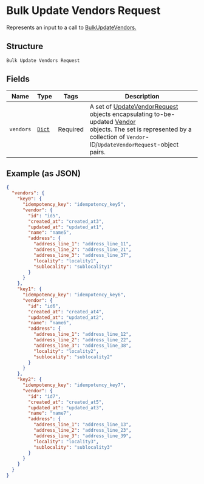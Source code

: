 
# Bulk Update Vendors Request

Represents an input to a call to [BulkUpdateVendors.](../../doc/api/vendors.md#bulk-update-vendors)

## Structure

`Bulk Update Vendors Request`

## Fields

| Name | Type | Tags | Description |
|  --- | --- | --- | --- |
| `vendors` | [`Dict`](../../doc/models/update-vendor-request.md) | Required | A set of [UpdateVendorRequest](../../doc/models/update-vendor-request.md) objects encapsulating to-be-updated [Vendor](../../doc/models/vendor.md)<br>objects. The set is represented by  a collection of `Vendor`-ID/`UpdateVendorRequest`-object pairs. |

## Example (as JSON)

```json
{
  "vendors": {
    "key0": {
      "idempotency_key": "idempotency_key5",
      "vendor": {
        "id": "id5",
        "created_at": "created_at3",
        "updated_at": "updated_at1",
        "name": "name5",
        "address": {
          "address_line_1": "address_line_11",
          "address_line_2": "address_line_21",
          "address_line_3": "address_line_37",
          "locality": "locality1",
          "sublocality": "sublocality1"
        }
      }
    },
    "key1": {
      "idempotency_key": "idempotency_key6",
      "vendor": {
        "id": "id6",
        "created_at": "created_at4",
        "updated_at": "updated_at2",
        "name": "name6",
        "address": {
          "address_line_1": "address_line_12",
          "address_line_2": "address_line_22",
          "address_line_3": "address_line_38",
          "locality": "locality2",
          "sublocality": "sublocality2"
        }
      }
    },
    "key2": {
      "idempotency_key": "idempotency_key7",
      "vendor": {
        "id": "id7",
        "created_at": "created_at5",
        "updated_at": "updated_at3",
        "name": "name7",
        "address": {
          "address_line_1": "address_line_13",
          "address_line_2": "address_line_23",
          "address_line_3": "address_line_39",
          "locality": "locality3",
          "sublocality": "sublocality3"
        }
      }
    }
  }
}
```

